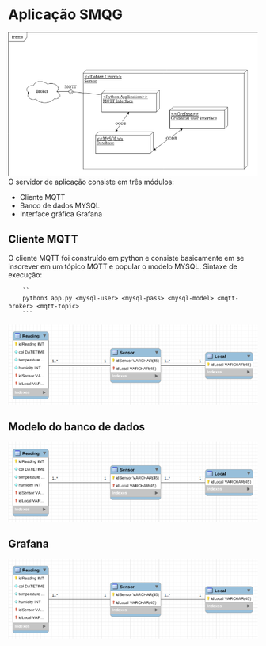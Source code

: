 
# Aplicação SMQG
![Diagrama de desenvolvimento](deploymentDiagram.png)
O servidor de aplicação consiste em três módulos:
- Cliente MQTT
- Banco de dados MYSQL
- Interface gráfica Grafana

## Cliente MQTT
O cliente MQTT foi construído em python e consiste basicamente em se inscrever em um tópico MQTT e popular o modelo MYSQL.
Sintaxe de execução:

        ``
        python3 app.py <mysql-user> <mysql-pass> <mysql-model> <mqtt-broker> <mqtt-topic>
        ```

![database model](databaseModel.png)

## Modelo do banco de dados
![modelo do banco de dados](databaseModel.png)

## Grafana
![database model](databaseModel.png)


